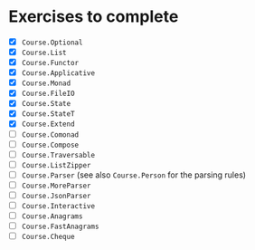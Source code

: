 # Exercises to complete
 - [X] `Course.Optional`
 - [X] `Course.List`
 - [X] `Course.Functor`
 - [X] `Course.Applicative`
 - [X] `Course.Monad`
 - [X] `Course.FileIO`
 - [X] `Course.State`
 - [X] `Course.StateT`
 - [X] `Course.Extend`
 - [ ] `Course.Comonad`
 - [ ] `Course.Compose`
 - [ ] `Course.Traversable`
 - [ ] `Course.ListZipper`
 - [ ] `Course.Parser` (see also `Course.Person` for the parsing rules)
 - [ ] `Course.MoreParser`
 - [ ] `Course.JsonParser`
 - [ ] `Course.Interactive`
 - [ ] `Course.Anagrams`
 - [ ] `Course.FastAnagrams`
 - [ ] `Course.Cheque`
